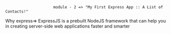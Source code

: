                          module - 2 => "My First Express App :: A List of Contacts!"

Why express=> ExpressJS is a prebuilt NodeJS framework that can help you in creating server-side web applications faster and smarter